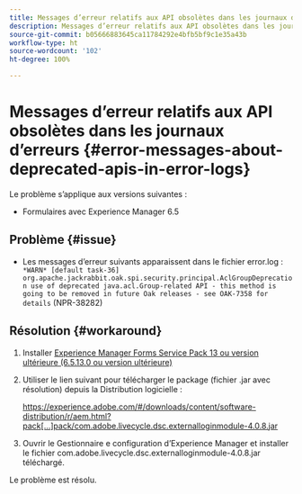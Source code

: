 ```yaml
---
title: Messages d’erreur relatifs aux API obsolètes dans les journaux d’erreurs
description: Messages d’erreur relatifs aux API obsolètes dans les journaux d’erreurs
source-git-commit: b05666883645ca11784292e4bfb5bf9c1e35a43b
workflow-type: ht
source-wordcount: '102'
ht-degree: 100%

---
```



# Messages d’erreur relatifs aux API obsolètes dans les journaux d’erreurs {#error-messages-about-deprecated-apis-in-error-logs}

Le problème s’applique aux versions suivantes :

* Formulaires avec Experience Manager 6.5

## Problème {#issue}

* Les messages d’erreur suivants apparaissent dans le fichier error.log :
   ` *WARN* [default task-36] org.apache.jackrabbit.oak.spi.security.principal.AclGroupDeprecation use of deprecated java.acl.Group-related API - this method is going to be removed in future Oak releases - see OAK-7358 for details` (NPR-38282)

## Résolution {#workaround}

1. Installer [Experience Manager Forms Service Pack 13 ou version ultérieure (6.5.13.0 ou version ultérieure)](https://experienceleague.adobe.com/docs/experience-manager-65/release-notes/release-notes.html?lang=fr)
1. Utiliser le lien suivant pour télécharger le package (fichier .jar avec résolution) depuis la Distribution logicielle :

   https://experience.adobe.com/#/downloads/content/software-distribution/r/aem.html?pack[...]pack/com.adobe.livecycle.dsc.externalloginmodule-4.0.8.jar

1. Ouvrir le Gestionnaire e configuration d’Experience Manager et installer le fichier com.adobe.livecycle.dsc.externalloginmodule-4.0.8.jar téléchargé.

Le problème est résolu.